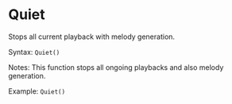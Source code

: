 # Quiet 

Stops all current playback with melody generation.

Syntax: `Quiet()` 

Notes: This function stops all ongoing playbacks and also melody generation. 

Example: `Quiet()`

